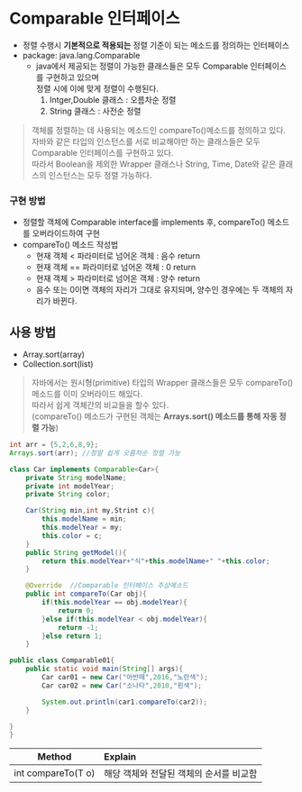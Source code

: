 # Comparable<T> 인터페이스
- 정렬 수행시 **기본적으로 적용되는** 정렬 기준이 되는 메소드를 정의하는 인터페이스 
- package: java.lang.Comparable
    - java에서 제공되는 정렬이 가능한 클래스들은 모두 Comparable 인터페이스를 구현하고 있으며<br>정렬 시에 이에 맞게 정렬이 수행된다.
        1. Intger,Double 클래스  : 오름차순 정렬
        2. String 클래스 : 사전순 정렬
>객체를 정렬하는 데 사용되는 메소드인 compareTo()메소드를 정의하고 있다.<br>자바와 같은 타입의 인스턴스를 서로 비교해야만 하는 클래스들은 모두 Comparable 인터페이스를 구현하고 있다.<br> 따라서 Boolean을 제외한 Wrapper 클래스나 String, Time, Date와 같은 클래스의 인스턴스는 모두 정렬 가능하다. 

### 구현 방법
- 정렬할 객체에 Comparable interface를 implements 후, compareTo() 메소드를 오버라이드하여 구현
- compareTo() 메소드 작성법
    - 현재 객체 < 파라미터로 넘어온 객체 : 음수 return
    - 현재 객체 == 파라미터로 넘어온 객체 : 0 return
    - 현재 객체 > 파라미터로 넘어온 객체 : 양수 return
    - 음수 또는 0이면 객체의 자리가 그대로 유지되며, 양수인 경우에는 두 객체의 자리가 바뀐다.

## 사용 방법
- Array.sort(array)
- Collection.sort(list)

>자바에서는 원시형(primitive) 타입의 Wrapper 클래스들은 모두 compareTo() 메소드를 이미 오버라이드 해있다.<br> 따라서 쉽게 객체간의 비교들을 할수 있다. <Br> (compareTo() 메소드가 구현된 객체는 **Arrays.sort() 메소드를 통해 자동 정렬 가능**)

```java
int arr = {5,2,6,8,9};
Arrays.sort(arr); //정말 쉽게 오름차순 정렬 가능
```


```java
class Car implements Comparable<Car>{
    private String modelName;
    private int modelYear;
    private String color;

    Car(String min,int my,Strint c){
        this.modelName = min;
        this.modelYear = my;
        this.color = c;
    }
    public String getModel(){
        return this.modelYear+"식"+this.modelName+" "+this.color;
    }

    @Override  //Comparable 인터페이스 추상메소드
    public int compareTo(Car obj){
        if(this.modelYear == obj.modelYear){
            return 0;
        }else if(this.modelYear < obj.modelYear){
            return -1;
        }else return 1;
    }

public class Comparable01{
    public static void main(String[] args){
        Car car01 = new Car("아반떼",2016,"노란색");
        Car car02 = new Car("소나타",2010,"흰색");

        System.out.println(car1.compareTo(car2));
    }

}
}
```

|**Method**|**Explain**|
|:----:|:-----|
|int compareTo(T o)|해당 객체와 전달된 객체의 순서를 비교함|


